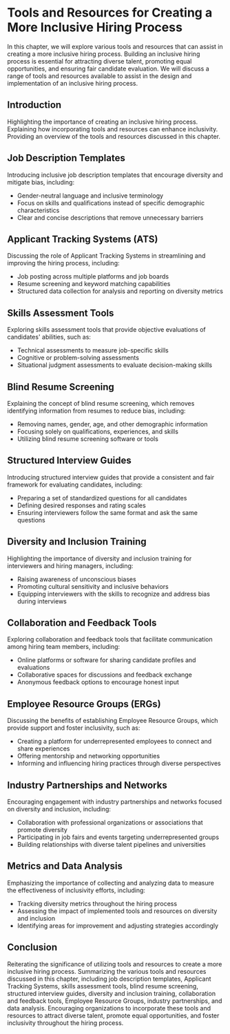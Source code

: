 Tools and Resources for Creating a More Inclusive Hiring Process
=========================================================================

In this chapter, we will explore various tools and resources that can assist in creating a more inclusive hiring process. Building an inclusive hiring process is essential for attracting diverse talent, promoting equal opportunities, and ensuring fair candidate evaluation. We will discuss a range of tools and resources available to assist in the design and implementation of an inclusive hiring process.

Introduction
------------

Highlighting the importance of creating an inclusive hiring process. Explaining how incorporating tools and resources can enhance inclusivity. Providing an overview of the tools and resources discussed in this chapter.

Job Description Templates
-------------------------

Introducing inclusive job description templates that encourage diversity and mitigate bias, including:

* Gender-neutral language and inclusive terminology
* Focus on skills and qualifications instead of specific demographic characteristics
* Clear and concise descriptions that remove unnecessary barriers

Applicant Tracking Systems (ATS)
--------------------------------

Discussing the role of Applicant Tracking Systems in streamlining and improving the hiring process, including:

* Job posting across multiple platforms and job boards
* Resume screening and keyword matching capabilities
* Structured data collection for analysis and reporting on diversity metrics

Skills Assessment Tools
-----------------------

Exploring skills assessment tools that provide objective evaluations of candidates' abilities, such as:

* Technical assessments to measure job-specific skills
* Cognitive or problem-solving assessments
* Situational judgment assessments to evaluate decision-making skills

Blind Resume Screening
----------------------

Explaining the concept of blind resume screening, which removes identifying information from resumes to reduce bias, including:

* Removing names, gender, age, and other demographic information
* Focusing solely on qualifications, experiences, and skills
* Utilizing blind resume screening software or tools

Structured Interview Guides
---------------------------

Introducing structured interview guides that provide a consistent and fair framework for evaluating candidates, including:

* Preparing a set of standardized questions for all candidates
* Defining desired responses and rating scales
* Ensuring interviewers follow the same format and ask the same questions

Diversity and Inclusion Training
--------------------------------

Highlighting the importance of diversity and inclusion training for interviewers and hiring managers, including:

* Raising awareness of unconscious biases
* Promoting cultural sensitivity and inclusive behaviors
* Equipping interviewers with the skills to recognize and address bias during interviews

Collaboration and Feedback Tools
--------------------------------

Exploring collaboration and feedback tools that facilitate communication among hiring team members, including:

* Online platforms or software for sharing candidate profiles and evaluations
* Collaborative spaces for discussions and feedback exchange
* Anonymous feedback options to encourage honest input

Employee Resource Groups (ERGs)
-------------------------------

Discussing the benefits of establishing Employee Resource Groups, which provide support and foster inclusivity, such as:

* Creating a platform for underrepresented employees to connect and share experiences
* Offering mentorship and networking opportunities
* Informing and influencing hiring practices through diverse perspectives

Industry Partnerships and Networks
----------------------------------

Encouraging engagement with industry partnerships and networks focused on diversity and inclusion, including:

* Collaboration with professional organizations or associations that promote diversity
* Participating in job fairs and events targeting underrepresented groups
* Building relationships with diverse talent pipelines and universities

Metrics and Data Analysis
-------------------------

Emphasizing the importance of collecting and analyzing data to measure the effectiveness of inclusivity efforts, including:

* Tracking diversity metrics throughout the hiring process
* Assessing the impact of implemented tools and resources on diversity and inclusion
* Identifying areas for improvement and adjusting strategies accordingly

Conclusion
----------

Reiterating the significance of utilizing tools and resources to create a more inclusive hiring process. Summarizing the various tools and resources discussed in this chapter, including job description templates, Applicant Tracking Systems, skills assessment tools, blind resume screening, structured interview guides, diversity and inclusion training, collaboration and feedback tools, Employee Resource Groups, industry partnerships, and data analysis. Encouraging organizations to incorporate these tools and resources to attract diverse talent, promote equal opportunities, and foster inclusivity throughout the hiring process.
